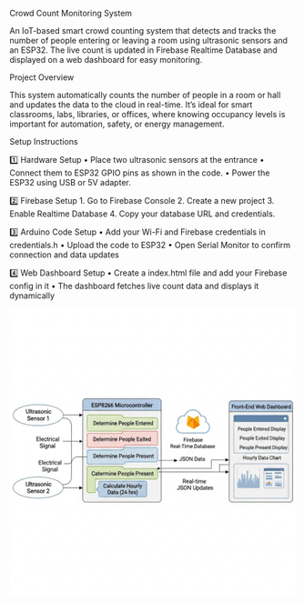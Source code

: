 Crowd Count Monitoring System

An IoT-based smart crowd counting system that detects and tracks the number of people entering or leaving a room using ultrasonic sensors and an ESP32. The live count is updated in Firebase Realtime Database and displayed on a web dashboard for easy monitoring.

Project Overview

This system automatically counts the number of people in a room or hall and updates the data to the cloud in real-time.
It’s ideal for smart classrooms, labs, libraries, or offices, where knowing occupancy levels is important for automation, safety, or energy management.

Setup Instructions

1️⃣ Hardware Setup
	•	Place two ultrasonic sensors at the entrance
	•	Connect them to ESP32 GPIO pins as shown in the code.
	•	Power the ESP32 using USB or 5V adapter.

2️⃣ Firebase Setup
	1.	Go to Firebase Console
	2.	Create a new project
	3.	Enable Realtime Database
	4.	Copy your database URL and credentials.

3️⃣ Arduino Code Setup
	•	Add your Wi-Fi and Firebase credentials in credentials.h
	•	Upload the code to ESP32
	•	Open Serial Monitor to confirm connection and data updates

4️⃣ Web Dashboard Setup
	•	Create a index.html file and add your Firebase config in it
	•	The dashboard fetches live count data and displays it dynamically
  


![alt text](unnamed.png)
